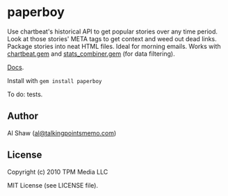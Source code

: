 # paperboy

Use chartbeat's historical API to get popular stories over any time period. Look at those stories' META tags to get context and weed out dead links. Package stories into neat HTML files. Ideal for morning emails. Works with [chartbeat.gem](http://github.com/ashaw/chartbeat) and [stats_combiner.gem](http://github.com/tpm/stats_combiner) (for data filtering).

[Docs](http://tpm.github.com/paperboy).

Install with `gem install paperboy`

To do: tests.

## Author

Al Shaw (al@talkingpointsmemo.com)

## License

Copyright (c) 2010 TPM Media LLC

MIT License (see LICENSE file).